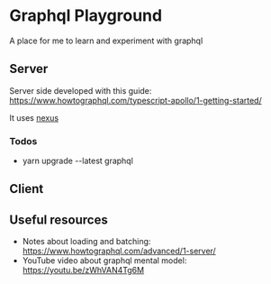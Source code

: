 # Graphql Playground

A place for me to learn and experiment with graphql

## Server

Server side developed with this guide: https://www.howtographql.com/typescript-apollo/1-getting-started/

It uses [nexus](https://github.com/graphql-nexus/nexus)

### Todos

- yarn upgrade --latest graphql


## Client


## Useful resources

- Notes about loading and batching: https://www.howtographql.com/advanced/1-server/
- YouTube video about graphql mental model: https://youtu.be/zWhVAN4Tg6M